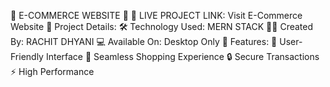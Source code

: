 🌟 E-COMMERCE WEBSITE 🌟
🚀 LIVE PROJECT LINK: Visit E-Commerce Website
📜 Project Details:
🛠 Technology Used: MERN STACK
👨‍💻 Created By: RACHIT DHYANI
💻 Available On: Desktop Only
🎉 Features:
🌈 User-Friendly Interface
🛒 Seamless Shopping Experience
🔒 Secure Transactions
⚡ High Performance
